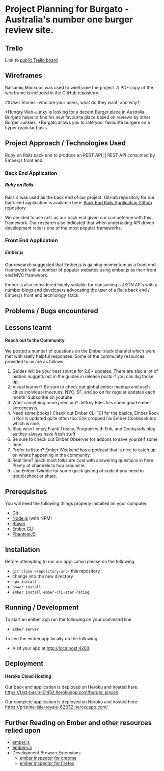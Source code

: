 # Project Planning for Burgato - Australia's number one burger review site.

## Trello

Link to [public Trello board](https://trello.com/b/kmA27OO5/project-three-wdi7)

## Wireframes
Balsamiq Mockups was used to wireframe the project. A PDF copy of the wireframe is included in the GitHub repository.


##User Stories -who are your users, what do they want, and why?

*Hungry Web-Junky is looking for a decent Burger place in Australia. Burgato helps to find his new favourite place based on reviews by other Burger Junkies.
*Burgato allows you to rate your favourite burgers on a hyper granular basis.

## Project Approach /  Technologies Used

Ruby on Rails back end to produce an REST API || REST API consumed by Ember.js front end

### Back End Application

##### Ruby on Rails
Rails 4 was used as the back end of our project. GitHub repository for our back end application is available here:
[Back End Rails Application Github repository](https://github.com/Yogibeer2001/Burgato)

We decided to use rails as our back end given our competence with this framework. Our research also indicated that when undertaking API driven development rails is one of the most popular frameworks.

### Front End Application

##### Ember.js

Our research suggested that Ember.js is gaining momentum as a front end framework with a number of popular websites using ember.js as their front end MVC framework.

Ember is also considered highly suitable for consuming a JSON APIs with a number blogs and developers advocating the user of a Rails back end / Ember.js front end technology stack.

## Problems / Bugs encountered



## Lessons learnt

#### Reach out to the Community

We posted a number of questions on the Ember slack channel which were met with really helpful responses. Some of the community resources provided to us are as follows:

1. Guides will be your best source for 2.6+ updates. There are also a lot of hidden nuggets not in the guides in release posts if you can dig those up.
2. Visual learner? Be sure to check out global ember meetup and each cities individual meetups, NYC, SF, and so on for regular updates each month. Subscribe on youtube.
3. Want something more premium? Jeffrey Biles has some good ember screencasts.
4. Need some books? Check out Ember CLI 101 for the basics, Ember Rock n Roll is updated quite often too. Erik dropped his Ember Cookbook too which is nice.
5. Blog wise I enjoy Frank Treacy, Program with Erik, and Dockyards blog as they always have fresh stuff.
6. Be sure to check out Ember Observer for addons to save yourself some time.
7. Prefer to listen? Ember Weekend has a podcast that is nice to catch up on whats happening in the community.
8. Real time? Slack most folks are cool with answering questions in here. Plenty of channels to hop around in.
9. Use Ember Twiddle for some quick gisting of code if you need to troubleshoot or share.


## Prerequisites

You will need the following things properly installed on your computer.

* [Git](http://git-scm.com/)
* [Node.js](http://nodejs.org/) (with NPM)
* [Bower](http://bower.io/)
* [Ember CLI](http://ember-cli.com/)
* [PhantomJS](http://phantomjs.org/)

## Installation

Before attempting to run our application please do the following:

* `git clone <repository-url>` this repository
* change into the new directory
* `npm install`
* `bower install`
* `ember install ember-cli-star-rating`

## Running / Development

To start an ember app run the following on your command line
* `ember server`

To see the ember app locally do the following
* Visit your app at [http://localhost:4200](http://localhost:4200).

## Deployment

#### Heroku Cloud Hosting

Our back end application is deployed on Heroku and hosted here:
<https://fast-basin-31464.herokuapp.com/burger_places>

Our complete application is deployed on Heroku and hosted here:
<https://pristine-isle-royale-62332.herokuapp.com/>


## Further Reading on Ember and other resources relied upon

* [ember.js](http://emberjs.com/)
* [ember-cli](http://ember-cli.com/)
* Development Browser Extensions
  * [ember inspector for chrome](https://chrome.google.com/webstore/detail/ember-inspector/bmdblncegkenkacieihfhpjfppoconhi)
  * [ember inspector for firefox](https://addons.mozilla.org/en-US/firefox/addon/ember-inspector/)
